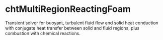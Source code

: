 # chtMultiRegionReactingFoam
Transient solver for buoyant, turbulent fluid flow and solid heat conduction with conjugate heat transfer between solid and fluid regions, plus combustion with chemical reactions.
